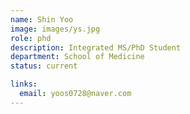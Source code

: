 ```yaml
---
name: Shin Yoo
image: images/ys.jpg
role: phd
description: Integrated MS/PhD Student
department: School of Medicine
status: current

links:
  email: yoos0728@naver.com
---
```

